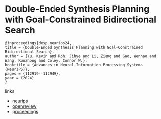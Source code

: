 # Double-Ended Synthesis Planning with Goal-Constrained Bidirectional Search

```
@inproceedings{desp_neurips24,
title = {Double-Ended Synthesis Planning with Goal-Constrained Bidirectional Search},
author = {Yu, Kevin and Roh, Jihye and Li, Ziang and Gao, Wenhao and Wang, Runzhong and Coley, Connor W.},
booktitle = {Advances in Neural Information Processing Systems (NeurIPS)},
pages = {112919--112949},
year = {2024}
}
```

links
- [neurips](https://nips.cc/Conferences/2024/Schedule?showEvent=95604)
- [openreview](https://openreview.net/forum?id=LJNqVIKSCr)
- [proceedings](https://papers.nips.cc//paper_files/paper/2024/hash/cd091a4d8e97157d32940428f902c7b0-Abstract-Conference.html)
